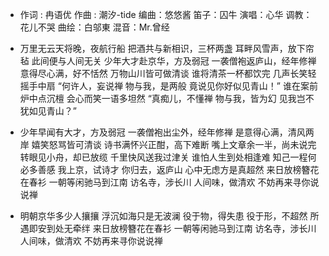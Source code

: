 - 作词 : 冉语优
作曲 : 潮汐-tide
编曲：悠悠酱
笛子：囚牛
演唱：心华
调教：花儿不哭
曲绘：白邬東
混音：Mr.曾经

- 万里无云天将晚，夜航行船
把酒共与新相识，三杯两盏
耳畔风雪声，放下帘毡
此间便与人间无关
少年大才赴京华，方及弱冠
一袭僧袍返庐山，经年修禅
意得尽心满，好不恬然
万物山川皆可做清谈
谁将清茶一杯都饮完
几声长笑轻摇手中扇
“何许人，妄说禅
物与我，是两般
竟说见你好似见青山！”
谁在案前炉中点沉檀
会心而笑一语多坦然
“真痴儿，不懂禅
物与我，皆为幻
见我岂不犹如见青山？”

- 少年早闻有大才，方及弱冠
一袭僧袍出尘外，经年修禅
是意得心满，清风两岸
嬉笑怒骂皆可清谈
诗书满怀兴正酣，高下难断
嘴上文章余一半，尚未说完
转眼见小舟，却已放缆
千里快风送我过津关
谁怕人生到处相逢难
知己一程何必多善感
我上京，试诗才
你归去，返庐山
心中无虑方是真超然
来日放榜簪花在春衫
一朝等闲驰马到江南
访名寺，涉长川
人间味，做清欢
不妨再来寻你说说禅

- 明朝京华多少人攘攘
浮沉如海只是无波澜
役于物，得失患
役于形，不超然
所遇即安到处无牵绊
来日放榜簪花在春衫
一朝等闲驰马到江南
访名寺，涉长川
人间味，做清欢
不妨再来寻你说说禅
